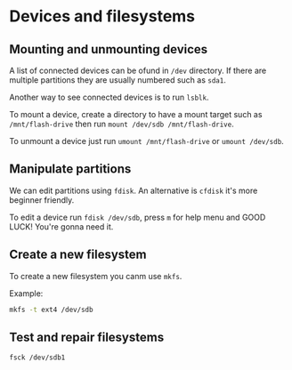 # Devices and filesystems

## Mounting and unmounting devices

A list of connected devices can be ofund in `/dev` directory. If there are multiple partitions they are usually numbered such as `sda1`.

Another way to see connected devices is to run `lsblk`.

To mount a device, create a directory to have a mount target such as `/mnt/flash-drive` then run `mount /dev/sdb /mnt/flash-drive`.

To unmount a device just run `umount /mnt/flash-drive` or `umount /dev/sdb`.

## Manipulate partitions

We can edit partitions using `fdisk`. An alternative is `cfdisk` it's more beginner friendly.

To edit a device run `fdisk /dev/sdb`, press `m` for help menu and GOOD LUCK! You're gonna need it.

## Create a new filesystem

To create a new filesystem you canm use `mkfs`.

Example:

```bash
mkfs -t ext4 /dev/sdb
```

## Test and repair filesystems

```bash
fsck /dev/sdb1
```

